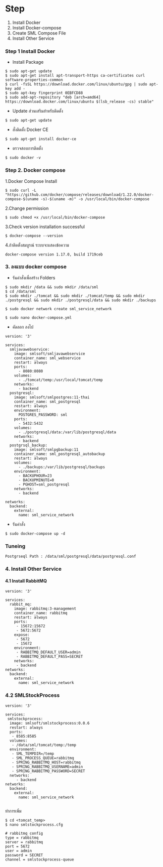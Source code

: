 # Step
1. Install Docker
2. Install Docker-compose
3. Create SML Compose File
4. Install Other Service

### Step 1 Install Docker

- Install Package 

```
$ sudo apt-get update
$ sudo apt-get install apt-transport-https ca-certificates curl software-properties-common
$ curl -fsSL https://download.docker.com/linux/ubuntu/gpg | sudo apt-key add -
$ sudo apt-key fingerprint 0EBFCD88
$ sudo add-apt-repository "deb [arch=amd64] https://download.docker.com/linux/ubuntu $(lsb_release -cs) stable"
```

- Update ส่วนเสริมสำหรับติดตั้ง

```
$ sudo apt-get update
```

- สั่งติดตั้ง Docker CE

```
$ sudo apt-get install docker-ce
```

- ตรวจสอบการติดตั้ง

```
$ sudo docker -v
```

### Step 2. Docker compose

1.Docker Compose Install

```
$ sudo curl -L "https://github.com/docker/compose/releases/download/1.22.0/docker-compose-$(uname -s)-$(uname -m)" -o /usr/local/bin/docker-compose
```

2.Change permission

```
$ sudo chmod +x /usr/local/bin/docker-compose
```

3.Check version installation successful

```
$ docker-compose --version
```

4.ถ้าติดตั้งสมบูรณ์ ระบบจะแสดงข้อความ
```
docker-compose version 1.17.0, build 1719ceb
```

### 3.  ลงแบบ docker compose

- รันคำสั่งเพื่อสร้าง Folders

```
$ sudo mkdir /data && sudo mkdir /data/sml
$ cd /data/sml
$ sudo mkdir ./tomcat && sudo mkdir ./tomcat/temp && sudo mkdir ./postgresql && sudo mkdir ./postgresql/data && sudo mkdir ./backups

$ sudo docker network create sml_service_network

$ sudo nano docker-compose.yml

```
- คัดลอก ลงไป

```
version: '3'

services:
  smljavawebservice:
    image: smlsoft/smljavawebservice
    container_name: sml_webservice
    restart: always
    ports:
      - 8080:8080
    volumes:
      - ./tomcat/temp:/usr/local/tomcat/temp
    networks:
      - backend
  postgresql:
    image: smlsoft/smlpostgres:11-thai
    container_name: sml_postgresql
    restart: always
    environment:
      POSTGRES_PASSWORD: sml
    ports:
      - 5432:5432
    volumes:
      - ./postgresql/data:/var/lib/postgresql/data
    networks:
      - backend
  postgrsql_backup:
    image: smlsoft/smlpgbackup:11
    container_name: sml_postgresql_autobackup
    restart: always
    volumes:
      - ./backups:/var/lib/postgresql/backups
    environment:
      - BACKUPHOUR=23
      - BACKUPMINUTE=0
      - PGHOST=sml_postgresql
    networks:
      - backend
      
networks:
  backend:
    external:
      name: sml_service_network

```

- รันคำสั่ง

```
$ sudo docker-compose up -d
```


### Tuneing
`Postgrseql Path : /data/sml/postgresql/data/postgresql.conf`

### 4. Install Other Service

#### 4.1 Install RabbitMQ

```
version: '3'

services: 
  rabbit_mq:
    image: rabbitmq:3-management
    container_name: rabbitmq
    restart: always
    ports:
     - 15672:15672
     - 5672:5672
    expose:
     - 5672
     - 15672
    environment:
     - RABBITMQ_DEFAULT_USER=admin
     - RABBITMQ_DEFAULT_PASS=SECRET
    networks:
     - backend
networks:
  backend:
    external:
      name: sml_service_network
```

### 4.2 SMLStockProcess

```
version: '3'

services:
 smlstockprocess:
  image: smlsoft/smlstockprocess:0.0.6
  restart: always
  ports:
   - 8585:8585
  volumes:
   - /data/sml/tomcat/temp:/temp
  environment:
   - SML_TEMPDIR=/temp
   - SML_PROCESS_QUEUE=rabbitmq
   - SPRING_RABBITMQ_HOST=rabbitmq
   - SPRING_RABBITMQ_USERNAME=admin
   - SPRING_RABBITMQ_PASSWORD=SECRET
  networks:
     - backend
networks:
  backend:
    external:
      name: sml_service_network
      
```

ทำการเพิ่ม 

```
$ cd <tomcat_temp>
$ nano smlstockprocess.cfg
```


```
# rabbitmq config
type = rabbitmq
server = rabbitmq
port = 5672
user = admin
password = SECRET
channel = smlstockprocess-queue

```
